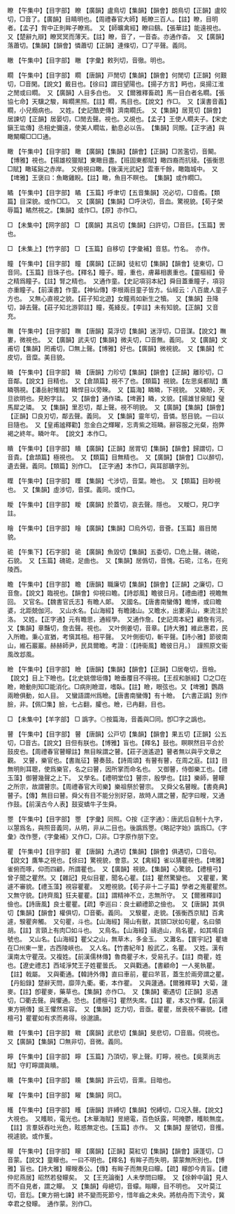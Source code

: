 <!-- { "loadSidebar": true } -->
瞭	【午集中】【目字部】	瞭	【廣韻】盧鳥切【集韻】【韻會】朗鳥切【正韻】盧皎切，□音了。【廣韻】目睛明也。【周禮春官大師】眂瞭三百人。【註】瞭，目明者。【孟子】胷中正則眸子瞭焉。　又【師曠禽經】瞭曰鷂。【張華註】能遠視也。又【楚辭九辯】瞭冥冥而薄天。【註】瞭，音了，一音杳。亦通作杳。　又【廣韻】落蕭切。【集韻】【韻會】憐蕭切【正韻】連條切，□了平聲。義同。

瞮	【午集中】【目字部】	瞮	【字彙】敕列切，音徹。明也。

瞯	【午集中】【目字部】	瞯	【唐韻】戸閒切【集韻】【韻會】何閒切【正韻】何艱切，□音閑。【說文】戴目也。【徐曰】謂目望陽也。【揚子方言】眄也，吳揚江淮之閒或曰瞯。　又【廣韻】人目多白也。　又【爾雅釋畜疏】馬一目白者名瞯。【張協七命】天驥之駿，眸瞯黑照。【註】瞯，馬目也。【說文】作□。　又【漢書音義】瞯，小兒癇病也。　又姓。【史記酷吏傳】濟南瞯氏。　又【集韻】居莧切【韻會】居諫切【正韻】居晏切，□閒去聲。視也。又覘也。【孟子】王使人瞯夫子。【宋史鎭王竑傳】丞相史彌遠，使美人瞯竑，動息必以告。　【集韻】同覸。【正字通】與瞰闞矙□□□通。

瞰	【午集中】【目字部】	瞰	【廣韻】【集韻】【韻會】【正韻】□苦濫切，音闞。【博雅】視也。【揚雄校獵賦】東瞰目盡。【班固東都賦】瞰四裔而抗稜。【張衡思□賦】瞰瑤谿之赤岸。　又俯視曰瞰。【後漢光武紀】雲車千餘，瞰臨城中。　又【埤雅】王褒曰：魚瞰雞睨。【註】瞰，魚目不瞑也。　【集韻】或作瞯□。

瞲	【午集中】【目字部】	瞲	【玉篇】呼聿切【五音集韻】况必切，□音矞。【類篇】目深貌。或作□□。　又【廣韻】【集韻】□呼決切，音血。驚視貌。【荀子榮辱篇】瞲然視之。【集韻】或作□。【原】亦作□。

□	【未集中】【网字部】	□	【廣韻】其呂切【集韻】臼許切，□音巨。【玉篇】罟也。

□	【未集上】【竹字部】	□	【玉篇】自移切【字彙補】音慈。竹名。　亦作。

瞳	【午集中】【目字部】	瞳	【廣韻】【正韻】徒紅切【集韻】【韻會】徒東切，□音同。【玉篇】目珠子也。【釋名】瞳子。瞳，重也，膚幕相裹重也。【靈樞經】骨之精爲瞳子。【註】腎之精也。　又通作童。【史記項羽本紀】舜目蓋重瞳子，項羽亦重瞳子。【前漢書】作童。【神仙傳】李根兩目童子皆方。仙經云：八百歲人童子方也。　又無心直視之貌。【莊子知北遊】女瞳焉如新生之犢。　又【集韻】丑降切，踔去聲。【莊子知北游郭註】瞳，菟絳反。【李註】未有知貌。【正韻】又音充。

瞴	【午集中】【目字部】	瞴	【唐韻】莫浮切【集韻】迷浮切，□音謀。【說文】瞴婁，微視也。　又【廣韻】武夫切【集韻】微夫切，□音無。義同。　又【廣韻】文甫切【集韻】罔甫切，□無上聲。【博雅】好也。【廣韻】微視貌。　又【集韻】忙皮切，音糜。美目貌。

瞵	【午集中】【目字部】	瞵	【唐韻】力珍切【集韻】【韻會】【正韻】離珍切，□音鄰。【說文】目精也。　又【倉頡篇】視不了也。【類篇】視貌。【左思吳都賦】鷹瞵鶚視。【潘岳射雉賦】瞵悍目以旁睞。　又【篇海】瞵瞵，下視貌。　又瞵盼，天旦欲明也。見盼字註。　又【韻會】通作璘。【埤蒼】瞵，文貌。【揚雄甘泉賦】璧馬犀之璘。　又【集韻】里忍切，鄰上聲。視不明貌。　又【廣韻】【集韻】【韻會】【正韻】□良刃切，鄰去聲。義同。　又【集韻】靈年切，音憐。怒目貌。一曰以目隨也。　又【皇甫謐釋勸】忽金白之輝矅，忘靑紫之班瞵。辭容服之光粲，抱弊褐之終年。瞵叶年。　【說文】本作□。

瞶	【午集中】【目字部】	瞶	【廣韻】【正韻】居胃切【集韻】【韻會】歸謂切，□音貴。【倉頡篇】極視也。　又【類篇】目無精也。　又【廣韻】【韻會】□以醉切，遺去聲。義同。【類篇】別作□。　【正字通】本作□，與耳部聵字別。

瞸	【午集中】【目字部】	瞸	【集韻】弋涉切，音葉。瞼也。　又【類篇】目眇視也。　又【集韻】虛涉切，音弽。義同。或作□。

瞹	【午集中】【目字部】	瞹	【廣韻】於蓋切，哀去聲。隱也。　又瞹□，見□字註。

瞺	【午集中】【目字部】	瞺	【廣韻】【集韻】□烏外切，音薈。【玉篇】眉目閒貌。

硊	【午集下】【石字部】	硊	【廣韻】魚毀切【集韻】五委切，□危上聲。磈硊，石貌。　又【玉篇】磈硊，足曲也。　又【集韻】居僞切，音愧。石硊，江名，在宛陵西。

瞻	【午集中】【目字部】	瞻	【唐韻】職廉切【集韻】【韻會】【正韻】之廉切，□音詹。【說文】臨視也。【韻會】仰視曰瞻。【詩邶風】瞻彼日月。【禮曲禮】視瞻無回。　又官名。【魏書官氏志】有瞻人郞。　又國名。【唐書南蠻傳】瞻博，或曰瞻婆，北距兢伽河。　又山水名。【山海經】有瞻諸山。又瞻水，出婁涿山，東流注於洛。　又姓。【正字通】元有瞻思，通經學。　又通作詹。【史記周本紀】顧詹有河。　又【集韻】章豔切，詹去聲。視也。　又叶側姜切，音章。【詩大雅】維此惠君，民入所瞻。秉心宣猶，考愼其相。相平聲。　又叶側銜切，斬平聲。【詩小雅】節彼南山，維石巖巖。赫赫師尹，民具爾瞻。考證：〔【詩衞風】瞻彼日月。〕　謹照原文衞風改邶風。 

瞼	【午集中】【目字部】	瞼	【唐韻】【集韻】【韻會】【正韻】□居奄切，音檢。【說文】目上下瞼也。【北史姚僧垣傳】瞼垂覆目不得視。【王叔和脈經】□之□在瞼，瞼動則知□能消化。□病則瞼澀，嗜臥。【註】瞼，眼弦也。又【埤雅】鸚鵡兩瞼俱動，如人目。　又蠻語謂州爲瞼。【唐書南蠻傳】有十瞼。　【六書正譌】別作臉，非。【佩□集】臉，七占翻，臛也。瞼，已冉翻，目也。

□	【未集中】【羊字部】	□	譌字。◎按篇海，音義與□同。卽□字之譌也。

瞽	【午集中】【目字部】	瞽	【唐韻】公戸切【集韻】【韻會】果五切【正韻】公五切，□音古。【說文】目但有朕也。【博雅】盲也。【釋名】鼓也。瞑瞑然目平合於鼓皮也。【周禮春官瞽矇註】無目眹謂之瞽。【莊子逍遙遊】瞽者無以與乎文章之觀。　又瞽，樂官也。【書胤征】瞽奏鼓。【詩周頌】有瞽有瞽，在周之庭。【註】目無明則耳聰，使爲樂官，名之曰瞽，因所掌而命名也。　又御瞽，侍御樂工也。【禮玉藻】御瞽幾聲之上下。　又學名。【禮明堂位】瞽宗，殷學也。【註】樂師，瞽矇之所宗，故謂瞽宗。【周禮春官大司樂】樂祖祭於瞽宗。　又舜父名瞽瞍。【書堯典】瞽子。【傳】無目曰瞽。舜父有目不能分別好惡，故時人謂之瞽，配字曰瞍，又通作鼓。【前漢古今人表】鼓叜蟜牛子生舜。

瞾	【午集中】【目字部】	瞾	【字彙】同照。○按《正字通》：唐武后自制十九字，以曌爲名，與照音義同，从明，非从二目也。後譌爲瞾。《略記字始》譌爲□。《字彙》改作瞾，《字彙補》又作□，□非。□字原作朋下空。

瞿	【午集中】【目字部】	瞿	【唐韻】九遇切【集韻】【韻會】俱遇切，□音句。【說文】鷹隼之視也。【徐曰】驚視貌，會意。又【禽經】雀以猜瞿視也。【埤雅】雀俯而啄，仰而四顧，所謂瞿也。　又【廣韻】視貌。【集韻】心驚貌。【禮檀弓】曾子聞之瞿然。又【雜記】見似目瞿，聞名心瞿。【註】瞿然驚變也。　又瞿瞿，驚遽不審貌。【禮玉藻】視容瞿瞿。　又瞪視貌。【荀子非十二子篇】學者之嵬瞿瞿然。　又無守貌。【詩齊風】狂夫瞿瞿。【註】謂精神不立，志無所守。　又【爾雅釋訓】儉也。【詩唐風】良士瞿瞿。【疏】李巡曰：良士顧禮節之儉也。　又【唐韻】其俱切【集韻】【韻會】權俱切，□音衢。義同。　又騤瞿，走貌。【張衡西京賦】百禽遽，騤瞿奔觸。　又句瞿，斗也。【山海經】陽山有獸，其頸□狀如句瞿，名曰領胡。【註】言頸上有肉□如斗也。　又鳥名。【山海經】禱過山，鳥名瞿，如其鳴自號也。　又山名。【山海經】瞿父之山，無草木，多金玉。　又灘名。【寰宇記】瞿塘在□州東一里，古西陵峽也。　又人名。【竹書紀年】殷武乙，名瞿。　又姓。漢有漢南太守瞿茂。又複姓。【前漢儒林傳】魯商瞿子木，受易孔子。【註】商瞿，姓也。【遼史禮志】西域淨梵王子姓瞿曇氏。　又與戵通。【書顧命】一人冕執瞿。【註】戟屬。　又與衢通。【韓詩外傳】直曰車前，瞿曰芣苢，蓋生於兩旁謂之瞿。【丹鉛錄】楚辭天問，靡萍九衢。衢，本作瞿。　又與蘧通。【爾雅釋草】大菊，蘧麥。【註】卽瞿麥，藥草也。【集韻】亦作□。　又【集韻】衢遇切【正韻】忌遇切，□衢去聲。與懼通。恐也。【禮檀弓】瞿然失席。【註】瞿，本又作懼。【前漢東方朔傳】吳王懼然易容。　又【集韻】訖力切，音亟。瞿瞿，居喪視不審貌。【禮檀弓】瞿瞿如有求而弗得。徐邈讀。

矀	【午集中】【目字部】	矀	【廣韻】武悲切【集韻】旻悲切，□音眉。伺視也。　又【廣韻】【集韻】□無非切，音微。義同。

矃	【午集中】【目字部】	矃	【玉篇】乃頂切，寧上聲。盯矃，視也。【吳萊尚志賦】守盯矃謂眞瞶。

矄	【午集中】【目字部】	矄	【集韻】許云切，音熏。目暗也。

矅	【午集中】【目字部】	矅	【集韻】同□。

矆	【午集中】【目字部】	矆	【唐韻】許縛切【集韻】怳縛切，□况入聲。【說文】大視也。　又矆睒，電光也。【木華海賦】昱絕電，百色妖露，呵掩鬱，矆睒無度。【註】言羣妖吞吐光色，眩惑無定也。【玉篇】亦作。　又【集韻】屋虢切，音擭。視遽貌。或作蒦。

矇	【午集中】【目字部】	矇	【廣韻】【正韻】莫紅切【集韻】【韻會】謨蓬切，□音蒙。【說文】童矇也。一曰不明也。【釋名】有眸子而失明，蒙蒙無所別也。【博雅】盲也。【詩大雅】矇瞍奏公。【傳】有眸子而無見曰矇。【疏】矇卽今靑盲。【禮仲尼燕居】昭然若發矇矣。　又【王充論衡】人未學問曰矇。　又【徐幹中論】見人而不自見者，謂之矇。　又【集韻】母總切，音蠓。瞈矇，目不明也。　又叶莫江切，音尨。【東方朔七諫】終不變而死節兮，惜年齒之未央。將舫舟而下流兮，冀幸君之發矇。　通作蒙。別作□。

